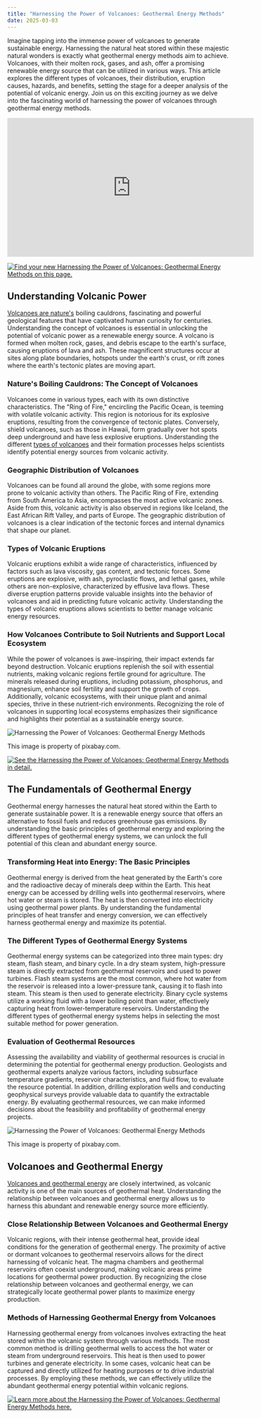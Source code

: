 ```yaml
---
title: "Harnessing the Power of Volcanoes: Geothermal Energy Methods"
date: 2025-03-03
---
```


Imagine tapping into the immense power of volcanoes to generate sustainable energy. Harnessing the natural heat stored within these majestic natural wonders is exactly what geothermal energy methods aim to achieve. Volcanoes, with their molten rock, gases, and ash, offer a promising renewable energy source that can be utilized in various ways. This article explores the different types of volcanoes, their distribution, eruption causes, hazards, and benefits, setting the stage for a deeper analysis of the potential of volcanic energy. Join us on this exciting journey as we delve into the fascinating world of harnessing the power of volcanoes through geothermal energy methods.

<iframe width="560" height="315" src="https://www.youtube.com/embed/wXR6Vi_dHUY" frameborder="0" allow="accelerometer; autoplay; encrypted-media; gyroscope; picture-in-picture" allowfullscreen></iframe>

  

[![Find your new Harnessing the Power of Volcanoes: Geothermal Energy Methods on this page.](images/visit-official-website-purple-11-26.png "Find your new Harnessing the Power of Volcanoes: Geothermal Energy Methods on this page.")](https://www.hawaiitours.com/?ref=poolboy17 "Find your new Harnessing the Power of Volcanoes: Geothermal Energy Methods on this page.")

## Understanding Volcanic Power

[Volcanoes are nature's](https://magmamatters.com/the-art-and-science-of-volcano-monitoring/ "The Art and Science of Volcano Monitoring") boiling cauldrons, fascinating and powerful geological features that have captivated human curiosity for centuries. Understanding the concept of volcanoes is essential in unlocking the potential of volcanic power as a renewable energy source. A volcano is formed when molten rock, gases, and debris escape to the earth's surface, causing eruptions of lava and ash. These magnificent structures occur at sites along plate boundaries, hotspots under the earth's crust, or rift zones where the earth's tectonic plates are moving apart.

### Nature's Boiling Cauldrons: The Concept of Volcanoes

Volcanoes come in various types, each with its own distinctive characteristics. The "Ring of Fire," encircling the Pacific Ocean, is teeming with volatile volcanic activity. This region is notorious for its explosive eruptions, resulting from the convergence of tectonic plates. Conversely, shield volcanoes, such as those in Hawaii, form gradually over hot spots deep underground and have less explosive eruptions. Understanding the different [types of volcanoes](https://magmamatters.com/understanding-volcanic-formation-a-comprehensive-guide/ "Understanding Volcanic Formation: A Comprehensive Guide") and their formation processes helps scientists identify potential energy sources from volcanic activity.

### Geographic Distribution of Volcanoes

Volcanoes can be found all around the globe, with some regions more prone to volcanic activity than others. The Pacific Ring of Fire, extending from South America to Asia, encompasses the most active volcanic zones. Aside from this, volcanic activity is also observed in regions like Iceland, the East African Rift Valley, and parts of Europe. The geographic distribution of volcanoes is a clear indication of the tectonic forces and internal dynamics that shape our planet.

### Types of Volcanic Eruptions

Volcanic eruptions exhibit a wide range of characteristics, influenced by factors such as lava viscosity, gas content, and tectonic forces. Some eruptions are explosive, with ash, pyroclastic flows, and lethal gases, while others are non-explosive, characterized by effusive lava flows. These diverse eruption patterns provide valuable insights into the behavior of volcanoes and aid in predicting future volcanic activity. Understanding the types of volcanic eruptions allows scientists to better manage volcanic energy resources.

### How Volcanoes Contribute to Soil Nutrients and Support Local Ecosystem

While the power of volcanoes is awe-inspiring, their impact extends far beyond destruction. Volcanic eruptions replenish the soil with essential nutrients, making volcanic regions fertile ground for agriculture. The minerals released during eruptions, including potassium, phosphorus, and magnesium, enhance soil fertility and support the growth of crops. Additionally, volcanic ecosystems, with their unique plant and animal species, thrive in these nutrient-rich environments. Recognizing the role of volcanoes in supporting local ecosystems emphasizes their significance and highlights their potential as a sustainable energy source.

![Harnessing the Power of Volcanoes: Geothermal Energy Methods](images/harnessing-the-power-of-volcanoes-geothermal-energy-methods-1024x680.jpg "Harnessing the Power of Volcanoes: Geothermal Energy Methods")

This image is property of pixabay.com.

[![See the Harnessing the Power of Volcanoes: Geothermal Energy Methods in detail.](images/visit-official-website-light-pink-6.png "See the Harnessing the Power of Volcanoes: Geothermal Energy Methods in detail.")](https://www.hawaiitours.com/?ref=poolboy17 "See the Harnessing the Power of Volcanoes: Geothermal Energy Methods in detail.")

## The Fundamentals of Geothermal Energy

Geothermal energy harnesses the natural heat stored within the Earth to generate sustainable power. It is a renewable energy source that offers an alternative to fossil fuels and reduces greenhouse gas emissions. By understanding the basic principles of geothermal energy and exploring the different types of geothermal energy systems, we can unlock the full potential of this clean and abundant energy source.

### Transforming Heat into Energy: The Basic Principles

Geothermal energy is derived from the heat generated by the Earth's core and the radioactive decay of minerals deep within the Earth. This heat energy can be accessed by drilling wells into geothermal reservoirs, where hot water or steam is stored. The heat is then converted into electricity using geothermal power plants. By understanding the fundamental principles of heat transfer and energy conversion, we can effectively harness geothermal energy and maximize its potential.

### The Different Types of Geothermal Energy Systems

Geothermal energy systems can be categorized into three main types: dry steam, flash steam, and binary cycle. In a dry steam system, high-pressure steam is directly extracted from geothermal reservoirs and used to power turbines. Flash steam systems are the most common, where hot water from the reservoir is released into a lower-pressure tank, causing it to flash into steam. This steam is then used to generate electricity. Binary cycle systems utilize a working fluid with a lower boiling point than water, effectively capturing heat from lower-temperature reservoirs. Understanding the different types of geothermal energy systems helps in selecting the most suitable method for power generation.

### Evaluation of Geothermal Resources

Assessing the availability and viability of geothermal resources is crucial in determining the potential for geothermal energy production. Geologists and geothermal experts analyze various factors, including subsurface temperature gradients, reservoir characteristics, and fluid flow, to evaluate the resource potential. In addition, drilling exploration wells and conducting geophysical surveys provide valuable data to quantify the extractable energy. By evaluating geothermal resources, we can make informed decisions about the feasibility and profitability of geothermal energy projects.

![Harnessing the Power of Volcanoes: Geothermal Energy Methods](images/harnessing-the-power-of-volcanoes-geothermal-energy-methods-1-1024x682.jpg "Harnessing the Power of Volcanoes: Geothermal Energy Methods")

This image is property of pixabay.com.

## Volcanoes and Geothermal Energy

[Volcanoes and geothermal energy](https://magmamatters.com/geothermal-energy-and-its-volcanic-origins/ "Geothermal Energy and Its Volcanic Origins") are closely intertwined, as volcanic activity is one of the main sources of geothermal heat. Understanding the relationship between volcanoes and geothermal energy allows us to harness this abundant and renewable energy source more efficiently.

### Close Relationship Between Volcanoes and Geothermal Energy

Volcanic regions, with their intense geothermal heat, provide ideal conditions for the generation of geothermal energy. The proximity of active or dormant volcanoes to geothermal reservoirs allows for the direct harnessing of volcanic heat. The magma chambers and geothermal reservoirs often coexist underground, making volcanic areas prime locations for geothermal power production. By recognizing the close relationship between volcanoes and geothermal energy, we can strategically locate geothermal power plants to maximize energy production.

### Methods of Harnessing Geothermal Energy from Volcanoes

Harnessing geothermal energy from volcanoes involves extracting the heat stored within the volcanic system through various methods. The most common method is drilling geothermal wells to access the hot water or steam from underground reservoirs. This heat is then used to power turbines and generate electricity. In some cases, volcanic heat can be captured and directly utilized for heating purposes or to drive industrial processes. By employing these methods, we can effectively utilize the abundant geothermal energy potential within volcanic regions.

[![Learn more about the Harnessing the Power of Volcanoes: Geothermal Energy Methods here.](images/visit-official-website-indigo-14-34.png "Learn more about the Harnessing the Power of Volcanoes: Geothermal Energy Methods here.")](https://www.hawaiitours.com/?ref=poolboy17 "Learn more about the Harnessing the Power of Volcanoes: Geothermal Energy Methods here.")

